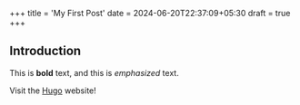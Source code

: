 +++
title = 'My First Post'
date = 2024-06-20T22:37:09+05:30
draft = true
+++
## Introduction

This is **bold** text, and this is *emphasized* text.

Visit the [Hugo](https://gohugo.io) website!
